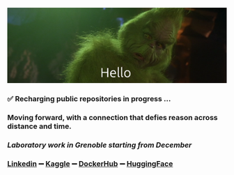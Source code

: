 ![](grinch_68.png)

### ✅ Recharging public repositories in progress ...

### Moving forward, with a connection that defies reason across distance and time.
### *Laboratory work in Grenoble starting from December*

### [Linkedin](https://www.linkedin.com/in/yanncauchepin) ➖ [Kaggle](https://www.kaggle.com/yanncauchepin) ➖ [DockerHub](https://hub.docker.com/repositories/yanncauchepin) ➖ [HuggingFace](https://huggingface.co/yanncauchepin)
